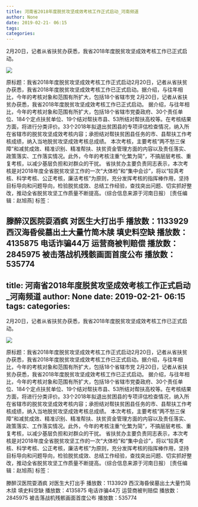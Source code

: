 ```yaml
---
title: 河南省2018年度脱贫攻坚成效考核工作正式启动_河南频道
author: None
date: 2019-02-21- 06:15
tags: 
categories: 
---
```

2月20日，记者从省扶贫办获悉，我省2018年度脱贫攻坚成效考核工作已正式启动。
<!-- more -->
                
<img align="center" border="0" src="http://p2.ifengimg.com/a/2016/0810/204c433878d5cf9size1_w16_h16.png" />
                
            
原标题：我省2018年度脱贫攻坚成效考核工作正式启动2月20日，记者从省扶贫办获悉，我省2018年度脱贫攻坚成效考核工作已正式启动。据介绍，与往年相比，今年的考核对象和范围有所扩大，包括18个省辖市党
2月20日，记者从省扶贫办获悉，我省2018年度脱贫攻坚成效考核工作已正式启动。
据介绍，与往年相比，今年的考核对象和范围有所扩大，包括18个省辖市党委政府、30个责任单位、184个定点扶贫单位、19个结对帮扶市县、53所结对帮扶高校等。在考核结果方面，将进行分类评价。33个2018年拟退出贫困县的专项评估检查情况，纳入所在省辖市的脱贫攻坚成效考核内容；承担结对帮扶贫困县任务的市、县帮扶工作考核成绩，纳入当地脱贫攻坚成效考核总成绩。
本次考核，主要考核“两不愁三保障”和减贫成效、精准识别、精准帮扶、扶贫资金管理方面的内容以及责任落实、政策落实、工作落实情况。此外，今年的考核注重“化繁为简”，不搞层层考核、重复考核，以减少基层负担和对群众的干扰。
省扶贫办主要负责同志表示，本次考核是对2018年度全省脱贫攻坚工作的一次“大体检”和“集中会诊”，将以“较真考核、科学考核、公正考核，廉洁考核”为原则，充分发挥考核的指挥棒作用，坚持目标导向和问题导向，检验脱贫成效、总结工作经验，查找突出问题、切实抓好整改，推动全省脱贫攻坚工作质量不断提高。（综合信息来源于河南日报）
[责任编辑：赵旭燕]
标签：
 
             
滕醉汉医院耍酒疯 对医生大打出手
播放数：1133929
西汉海昏侯墓出土大量竹简木牍 填史料空缺
播放数：4135875
电话诈骗44万 运营商被判赔偿
播放数：2845975
被击落战机残骸画面首度公布
播放数：535774
---
title: 河南省2018年度脱贫攻坚成效考核工作正式启动_河南频道
author: None
date: 2019-02-21- 06:15
tags: 
categories: 
---
2月20日，记者从省扶贫办获悉，我省2018年度脱贫攻坚成效考核工作已正式启动。
<!-- more -->
                
<img align="center" border="0" src="http://p2.ifengimg.com/a/2016/0810/204c433878d5cf9size1_w16_h16.png" />
                
            
原标题：我省2018年度脱贫攻坚成效考核工作正式启动2月20日，记者从省扶贫办获悉，我省2018年度脱贫攻坚成效考核工作已正式启动。据介绍，与往年相比，今年的考核对象和范围有所扩大，包括18个省辖市党
2月20日，记者从省扶贫办获悉，我省2018年度脱贫攻坚成效考核工作已正式启动。
据介绍，与往年相比，今年的考核对象和范围有所扩大，包括18个省辖市党委政府、30个责任单位、184个定点扶贫单位、19个结对帮扶市县、53所结对帮扶高校等。在考核结果方面，将进行分类评价。33个2018年拟退出贫困县的专项评估检查情况，纳入所在省辖市的脱贫攻坚成效考核内容；承担结对帮扶贫困县任务的市、县帮扶工作考核成绩，纳入当地脱贫攻坚成效考核总成绩。
本次考核，主要考核“两不愁三保障”和减贫成效、精准识别、精准帮扶、扶贫资金管理方面的内容以及责任落实、政策落实、工作落实情况。此外，今年的考核注重“化繁为简”，不搞层层考核、重复考核，以减少基层负担和对群众的干扰。
省扶贫办主要负责同志表示，本次考核是对2018年度全省脱贫攻坚工作的一次“大体检”和“集中会诊”，将以“较真考核、科学考核、公正考核，廉洁考核”为原则，充分发挥考核的指挥棒作用，坚持目标导向和问题导向，检验脱贫成效、总结工作经验，查找突出问题、切实抓好整改，推动全省脱贫攻坚工作质量不断提高。（综合信息来源于河南日报）
[责任编辑：赵旭燕]
标签：
 
             
滕醉汉医院耍酒疯 对医生大打出手
播放数：1133929
西汉海昏侯墓出土大量竹简木牍 填史料空缺
播放数：4135875
电话诈骗44万 运营商被判赔偿
播放数：2845975
被击落战机残骸画面首度公布
播放数：535774
